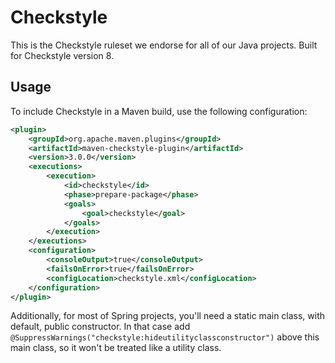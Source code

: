 # Checkstyle

This is the Checkstyle ruleset we endorse for all of our Java projects. Built for Checkstyle version 8.


## Usage

To include Checkstyle in a Maven build, use the following configuration:

```xml
<plugin>
    <groupId>org.apache.maven.plugins</groupId>
    <artifactId>maven-checkstyle-plugin</artifactId>
    <version>3.0.0</version>
    <executions>
        <execution>
            <id>checkstyle</id>
            <phase>prepare-package</phase>
            <goals>
                <goal>checkstyle</goal>
            </goals>
        </execution>
    </executions>
    <configuration>
        <consoleOutput>true</consoleOutput>
        <failsOnError>true</failsOnError>
        <configLocation>checkstyle.xml</configLocation>
    </configuration>
</plugin>
```

Additionally, for most of Spring projects, you'll need a static main class, with default, public constructor.
In that case add ```@SuppressWarnings("checkstyle:hideutilityclassconstructor")``` above this main class, so it won't be
treated like a utility class.
